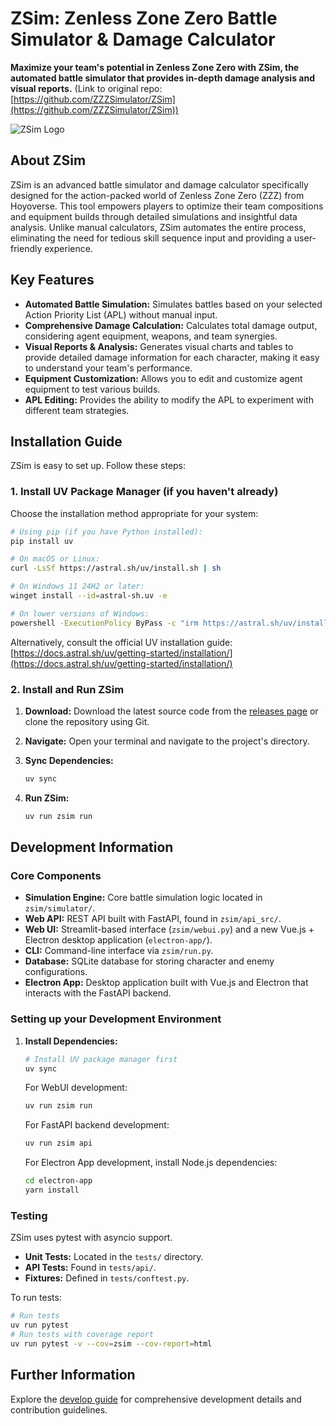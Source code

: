 # ZSim: Zenless Zone Zero Battle Simulator & Damage Calculator

**Maximize your team's potential in Zenless Zone Zero with ZSim, the automated battle simulator that provides in-depth damage analysis and visual reports.** (Link to original repo: [https://github.com/ZZZSimulator/ZSim](https://github.com/ZZZSimulator/ZSim))

![ZSim Logo](./docs/img/横板logo成图.png)

## About ZSim

ZSim is an advanced battle simulator and damage calculator specifically designed for the action-packed world of Zenless Zone Zero (ZZZ) from Hoyoverse. This tool empowers players to optimize their team compositions and equipment builds through detailed simulations and insightful data analysis. Unlike manual calculators, ZSim automates the entire process, eliminating the need for tedious skill sequence input and providing a user-friendly experience.

## Key Features

*   **Automated Battle Simulation:** Simulates battles based on your selected Action Priority List (APL) without manual input.
*   **Comprehensive Damage Calculation:** Calculates total damage output, considering agent equipment, weapons, and team synergies.
*   **Visual Reports & Analysis:** Generates visual charts and tables to provide detailed damage information for each character, making it easy to understand your team's performance.
*   **Equipment Customization:** Allows you to edit and customize agent equipment to test various builds.
*   **APL Editing:** Provides the ability to modify the APL to experiment with different team strategies.

## Installation Guide

ZSim is easy to set up. Follow these steps:

### 1.  Install UV Package Manager (if you haven't already)

Choose the installation method appropriate for your system:

```bash
# Using pip (if you have Python installed):
pip install uv
```

```bash
# On macOS or Linux:
curl -LsSf https://astral.sh/uv/install.sh | sh
```

```bash
# On Windows 11 24H2 or later:
winget install --id=astral-sh.uv -e
```

```bash
# On lower versions of Windows:
powershell -ExecutionPolicy ByPass -c "irm https://astral.sh/uv/install.ps1 | iex"
```

Alternatively, consult the official UV installation guide: [https://docs.astral.sh/uv/getting-started/installation/](https://docs.astral.sh/uv/getting-started/installation/)

### 2. Install and Run ZSim

1.  **Download:** Download the latest source code from the [releases page](https://github.com/ZZZSimulator/ZSim/releases) or clone the repository using Git.
2.  **Navigate:** Open your terminal and navigate to the project's directory.
3.  **Sync Dependencies:**

    ```bash
    uv sync
    ```
4.  **Run ZSim:**

    ```bash
    uv run zsim run
    ```

## Development Information

### Core Components

*   **Simulation Engine:** Core battle simulation logic located in `zsim/simulator/`.
*   **Web API:** REST API built with FastAPI, found in `zsim/api_src/`.
*   **Web UI:** Streamlit-based interface (`zsim/webui.py`) and a new Vue.js + Electron desktop application (`electron-app/`).
*   **CLI:** Command-line interface via `zsim/run.py`.
*   **Database:** SQLite database for storing character and enemy configurations.
*   **Electron App:** Desktop application built with Vue.js and Electron that interacts with the FastAPI backend.

### Setting up your Development Environment

1.  **Install Dependencies:**

    ```bash
    # Install UV package manager first
    uv sync
    ```

    For WebUI development:

    ```bash
    uv run zsim run
    ```

    For FastAPI backend development:

    ```bash
    uv run zsim api
    ```

    For Electron App development, install Node.js dependencies:

    ```bash
    cd electron-app
    yarn install
    ```

### Testing

ZSim uses pytest with asyncio support.

*   **Unit Tests:** Located in the `tests/` directory.
*   **API Tests:** Found in `tests/api/`.
*   **Fixtures:** Defined in `tests/conftest.py`.

To run tests:

```bash
# Run tests
uv run pytest
# Run tests with coverage report
uv run pytest -v --cov=zsim --cov-report=html
```

## Further Information

Explore the [develop guide](https://github.com/ZZZSimulator/ZSim/wiki/%E8%B4%A1%E7%8C%AE%E6%8C%87%E5%8D%97-Develop-Guide) for comprehensive development details and contribution guidelines.